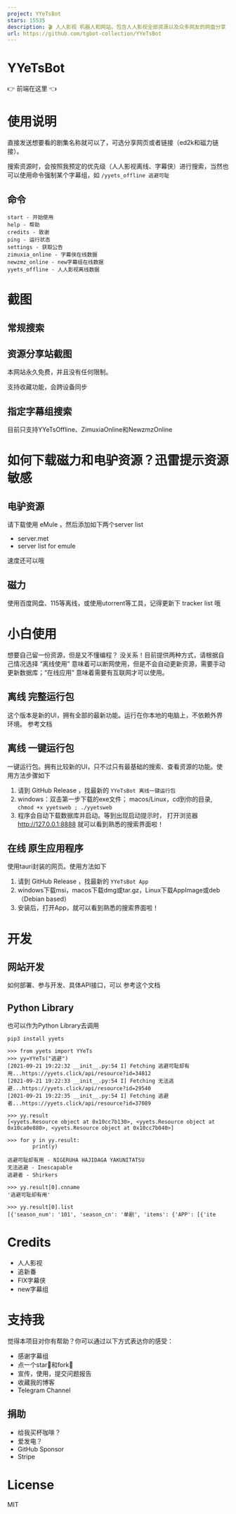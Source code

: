 ```yaml
---
project: YYeTsBot
stars: 15535
description: 🎬 人人影视 机器人和网站，包含人人影视全部资源以及众多网友的网盘分享
url: https://github.com/tgbot-collection/YYeTsBot
---
```


YYeTsBot
========

👉 前端在这里 👈

使用说明
====

直接发送想要看的剧集名称就可以了，可选分享网页或者链接（ed2k和磁力链接）。

搜索资源时，会按照我预定的优先级（人人影视离线、字幕侠）进行搜索，当然也可以使用命令强制某个字幕组，如 `/yyets_offline 逃避可耻`

命令
--

```
start - 开始使用
help - 帮助
credits - 致谢
ping - 运行状态
settings - 获取公告
zimuxia_online - 字幕侠在线数据  
newzmz_online - new字幕组在线数据 
yyets_offline - 人人影视离线数据
```

截图
==

常规搜索
----

资源分享站截图
-------

本网站永久免费，并且没有任何限制。

支持收藏功能，会跨设备同步

指定字幕组搜索
-------

目前只支持YYeTsOffline、ZimuxiaOnline和NewzmzOnline

如何下载磁力和电驴资源？迅雷提示资源敏感
====================

电驴资源
----

请下载使用 eMule ，然后添加如下两个server list

-   server.met
-   server list for emule

速度还可以哦

磁力
--

使用百度网盘、115等离线，或使用utorrent等工具，记得更新下 tracker list 哦

小白使用
====

想要自己留一份资源，但是又不懂编程？ 没关系！目前提供两种方式，请根据自己情况选择 “离线使用” 意味着可以断网使用，但是不会自动更新资源，需要手动更新数据库；“在线应用” 意味着需要有互联网才可以使用。

离线 完整运行包
--------

这个版本是新的UI，拥有全部的最新功能。运行在你本地的电脑上，不依赖外界环境。 参考文档

离线 一键运行包
--------

一键运行包。拥有比较新的UI，只不过只有最基础的搜索、查看资源的功能。使用方法步骤如下

1.  请到 GitHub Release ，找最新的 `YYeTsBot 离线一键运行包`
2.  windows：双击第一步下载的exe文件； macos/Linux，cd到你的目录, `chmod +x yyetsweb ; ./yyetsweb`
3.  程序会自动下载数据库并启动。等到出现启动提示时， 打开浏览器 http://127.0.0.1:8888 就可以看到熟悉的搜索界面啦！

在线 原生应用程序
---------

使用tauri封装的网页。使用方法如下

1.  请到 GitHub Release ，找最新的 `YYeTsBot App`
2.  windows下载msi，macos下载dmg或tar.gz，Linux下载AppImage或deb（Debian based）
3.  安装后，打开App，就可以看到熟悉的搜索界面啦！

开发
==

网站开发
----

如何部署、参与开发、具体API接口，可以 参考这个文档

Python Library
--------------

也可以作为Python Library去调用

`pip3 install yyets`

```
>>> from yyets import YYeTs
>>> yy=YYeTs("逃避")
[2021-09-21 19:22:32 __init__.py:54 I] Fetching 逃避可耻却有用...https://yyets.click/api/resource?id=34812
[2021-09-21 19:22:33 __init__.py:54 I] Fetching 无法逃避...https://yyets.click/api/resource?id=29540
[2021-09-21 19:22:35 __init__.py:54 I] Fetching 逃避者...https://yyets.click/api/resource?id=37089

>>> yy.result
[<yyets.Resource object at 0x10cc7b130>, <yyets.Resource object at 0x10ca0e880>, <yyets.Resource object at 0x10cc7b040>]

>>> for y in yy.result:
        print(y)
    
逃避可耻却有用 - NIGERUHA HAJIDAGA YAKUNITATSU
无法逃避 - Inescapable
逃避者 - Shirkers

>>> yy.result[0].cnname
'逃避可耻却有用'

>>> yy.result[0].list
[{'season_num': '101', 'season_cn': '单剧', 'items': {'APP': [{'ite
```

Credits
=======

-   人人影视
-   追新番
-   FIX字幕侠
-   new字幕组

支持我
===

觉得本项目对你有帮助？你可以通过以下方式表达你的感受：

-   感谢字幕组
-   点一个star🌟和fork🍴
-   宣传，使用，提交问题报告
-   收藏我的博客
-   Telegram Channel

捐助
--

-   给我买杯咖啡？
-   爱发电？
-   GitHub Sponsor
-   Stripe

License
=======

MIT
